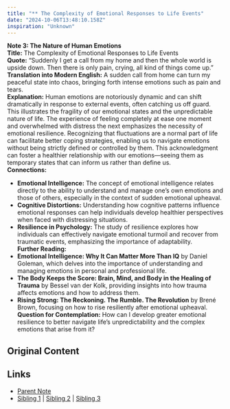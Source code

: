 ```yaml
---
title: "** The Complexity of Emotional Responses to Life Events"
date: "2024-10-06T13:48:10.158Z"
inspiration: "Unknown"
---
```


   

**Note 3: The Nature of Human Emotions**  
**Title:** The Complexity of Emotional Responses to Life Events  
**Quote:** “Suddenly I get a call from my home and then the whole world is upside down. Then there is only pain, crying, all kind of things come up.”  
**Translation into Modern English:** A sudden call from home can turn my peaceful state into chaos, bringing forth intense emotions such as pain and tears.  
**Explanation:** Human emotions are notoriously dynamic and can shift dramatically in response to external events, often catching us off guard. This illustrates the fragility of our emotional states and the unpredictable nature of life. The experience of feeling completely at ease one moment and overwhelmed with distress the next emphasizes the necessity of emotional resilience. Recognizing that fluctuations are a normal part of life can facilitate better coping strategies, enabling us to navigate emotions without being strictly defined or controlled by them. This acknowledgment can foster a healthier relationship with our emotions—seeing them as temporary states that can inform us rather than define us.  
**Connections:**  
- **Emotional Intelligence:** The concept of emotional intelligence relates directly to the ability to understand and manage one’s own emotions and those of others, especially in the context of sudden emotional upheaval.  
- **Cognitive Distortions:** Understanding how cognitive patterns influence emotional responses can help individuals develop healthier perspectives when faced with distressing situations.  
- **Resilience in Psychology:** The study of resilience explores how individuals can effectively navigate emotional turmoil and recover from traumatic events, emphasizing the importance of adaptability.  
**Further Reading:**  
- **Emotional Intelligence: Why It Can Matter More Than IQ** by Daniel Goleman, which delves into the importance of understanding and managing emotions in personal and professional life.  
- **The Body Keeps the Score: Brain, Mind, and Body in the Healing of Trauma** by Bessel van der Kolk, providing insights into how trauma affects emotions and how to address them.  
- **Rising Strong: The Reckoning. The Rumble. The Revolution** by Brené Brown, focusing on how to rise resiliently after emotional upheaval.  
**Question for Contemplation:** How can I develop greater emotional resilience to better navigate life’s unpredictability and the complex emotions that arise from it?  



## Original Content



## Links

- [Parent Note](/parent-note.md)
- [Sibling 1](/zettel1.md) | [Sibling 2](/zettel2.md) | [Sibling 3](/zettel3.md)
